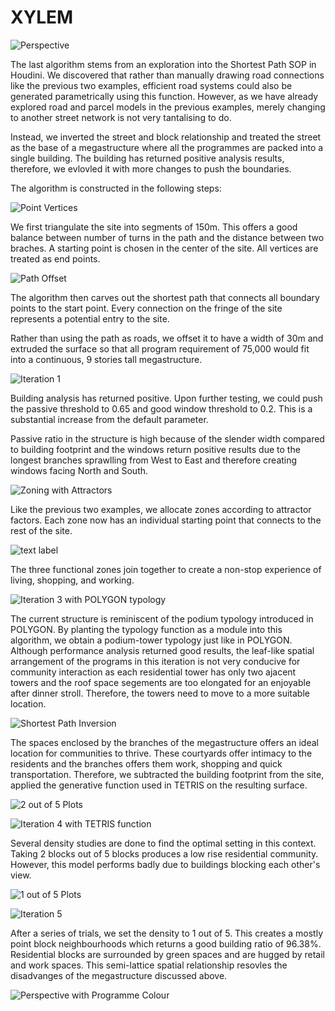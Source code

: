 # XYLEM

![Perspective](./imgs/r6.jpg)

The last algorithm stems from an exploration into the Shortest Path SOP in Houdini. We discovered that rather than manually drawing road connections like the previous two examples, efficient road systems could also be generated parametrically using this function. However, as we have already explored road and parcel models in the previous examples, merely changing to another street network is not very tantalising to do.

Instead, we inverted the street and block relationship and treated the street as the base of a megastructure where all the programmes are packed into a single building. The building has returned positive analysis results, therefore, we evlovled it with more changes to push the boundaries.

The algorithm is constructed in the following steps:

![Point Vertices](./imgs/c1.png)

We first triangulate the site into segments of 150m. This offers a good balance between number of turns in the path and the distance between two braches. A starting point is chosen in the center of the site. All vertices are treated as end points. 

![Path Offset](./imgs/c2.png)

The algorithm then carves out the shortest path that connects all boundary points to the start point. Every connection on the fringe of the site represents a potential entry to the site.

Rather than using the path as roads, we offset it to have a width of 30m and extruded the surface so that all program requirement of 75,000 would fit into a continuous, 9 stories tall megastructure.


![Iteration 1](./imgs/c3.png)


Building analysis has returned positive. Upon further testing, we could push the passive threshold to 0.65 and good window threshold to 0.2. This is a substantial increase from the default parameter. 

Passive ratio in the structure is high because of the slender width compared to  building footprint and the windows return positive results due to the longest branches sprawlling from West to East and therefore creating windows facing North and South.


![Zoning with Attractors](./imgs/c4.png)


Like the previous two examples, we allocate zones according to attractor factors. Each zone now has an individual starting point that connects to the rest of the site.

![text label](./imgs/c5.png)

The three functional zones join together to create a non-stop experience of living, shopping, and working.

![Iteration 3 with POLYGON typology](./imgs/c6.png)

The current structure is reminiscent of the podium typology introduced in POLYGON. By planting the typology function as a module into this algorithm, we obtain a podium-tower typology just like in POLYGON. Although performance analysis returned good results, the leaf-like spatial arrangement of the programs in this iteration is not very conducive for community interaction as each residential tower has only two ajacent towers and the roof space segements are too elongated for an enjoyable after dinner stroll. Therefore, the towers need to move to a more suitable location.


![Shortest Path Inversion](./imgs/c7.png)


The spaces enclosed by the branches of the megastructure offers an ideal location for communities to thrive. These courtyards offer intimacy to the residents and the branches offers them work, shopping and quick transportation. Therefore, we subtracted the building footprint from the site, applied the generative function used in TETRIS on the resulting surface.

![2 out of 5 Plots](./imgs/c8.png)


![Iteration 4 with TETRIS function](./imgs/c9.png)

Several density studies are done to find the optimal setting in this context. Taking 2 blocks out of 5 blocks produces a low rise residential community. However, this model performs badly due to buildings blocking each other's view.

![1 out of 5 Plots](./imgs/c10.png)


![Iteration 5](./imgs/c11.png)


After a series of trials, we set the density to 1 out of 5. This creates a mostly point block neighbourhoods which returns a good building ratio of 96.38%. Residential blocks are surrounded by green spaces and are hugged by retail and work spaces. This semi-lattice spatial relationship resovles the disadvanges of the megastructure discussed above.
 
![Perspective with Programme Colour](./imgs/r5.jpg)
